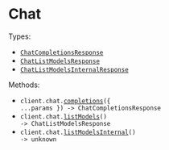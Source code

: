 # Chat

Types:

- <code><a href="./src/resources/chat.ts">ChatCompletionsResponse</a></code>
- <code><a href="./src/resources/chat.ts">ChatListModelsResponse</a></code>
- <code><a href="./src/resources/chat.ts">ChatListModelsInternalResponse</a></code>

Methods:

- <code title="post /api/v1/chat/completions">client.chat.<a href="./src/resources/chat.ts">completions</a>({ ...params }) -> ChatCompletionsResponse</code>
- <code title="get /api/internal/chat/models">client.chat.<a href="./src/resources/chat.ts">listModels</a>() -> ChatListModelsResponse</code>
- <code title="get /api/internal/chat/internalModels">client.chat.<a href="./src/resources/chat.ts">listModelsInternal</a>() -> unknown</code>
